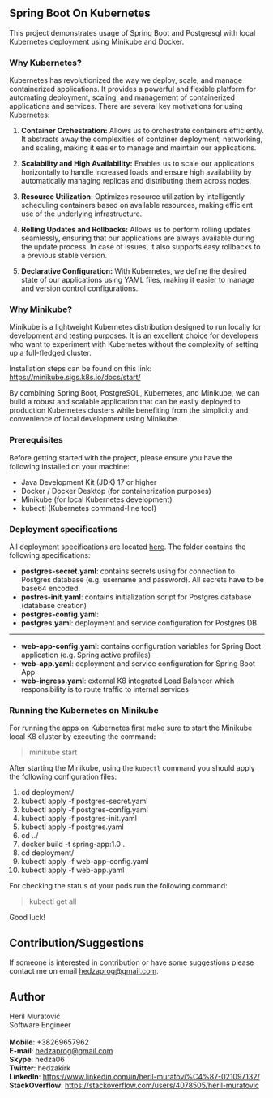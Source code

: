 ## Spring Boot On Kubernetes
This project demonstrates usage of Spring Boot and Postgresql 
with local Kubernetes deployment using Minikube and Docker.

### Why Kubernetes?
Kubernetes has revolutionized the way we deploy, scale, and manage containerized applications. 
It provides a powerful and flexible platform for automating deployment, scaling, and management of containerized 
applications and services. There are several key motivations for using Kubernetes:

1. **Container Orchestration:** Allows us to orchestrate containers efficiently. 
It abstracts away the complexities of container deployment, networking, and scaling, making it easier to manage 
and maintain our applications.

2. **Scalability and High Availability:** Enables us to scale our applications horizontally to handle increased loads 
and ensure high availability by automatically managing replicas and distributing them across nodes.

3. **Resource Utilization:** Optimizes resource utilization by intelligently scheduling containers based on available 
resources, making efficient use of the underlying infrastructure.

4. **Rolling Updates and Rollbacks:** Allows us to perform rolling updates seamlessly, ensuring that our applications 
are always available during the update process. In case of issues, it also supports easy rollbacks to a previous 
stable version.

5. **Declarative Configuration:** With Kubernetes, we define the desired state of our applications using YAML files, 
making it easier to manage and version control configurations.

### Why Minikube?
Minikube is a lightweight Kubernetes distribution designed to run locally for development and testing purposes. 
It is an excellent choice for developers who want to experiment with Kubernetes without the complexity of setting up 
a full-fledged cluster.

Installation steps can be found on this link:
https://minikube.sigs.k8s.io/docs/start/

By combining Spring Boot, PostgreSQL, Kubernetes, and Minikube, we can build a robust and scalable application that 
can be easily deployed to production Kubernetes clusters while benefiting from the simplicity and convenience of 
local development using Minikube.

### Prerequisites
Before getting started with the project, please ensure you have the following installed on your machine:

- Java Development Kit (JDK) 17 or higher
- Docker / Docker Desktop (for containerization purposes)
- Minikube (for local Kubernetes development)
- kubectl (Kubernetes command-line tool)

### Deployment specifications
All deployment specifications are located [here](/deployment). The folder contains the following specifications:
- **postgres-secret.yaml**: contains secrets using for connection to Postgres database (e.g. username and password).
All secrets have to be base64 encoded.
- **postres-init.yaml**: contains initialization script for Postgres database (database creation)
- **postgres-config.yaml**: 
- **postgres.yaml**: deployment and service configuration for Postgres DB
---
- **web-app-config.yaml**: contains configuration variables for Spring Boot application (e.g. Spring active profiles)
- **web-app.yaml**: deployment and service configuration for Spring Boot App
- **web-ingress.yaml**: external K8 integrated Load Balancer which responsibility is to route traffic 
to internal services

### Running the Kubernetes on Minikube
For running the apps on Kubernetes first make sure to start the Minikube local K8 cluster by executing the command:
> minikube start

After starting the Minikube, using the `kubectl` command you should apply the following configuration files:
1. cd deployment/
2. kubectl apply -f postgres-secret.yaml
3. kubectl apply -f postgres-config.yaml
4. kubectl apply -f postgres-init.yaml
5. kubectl apply -f postgres.yaml
6. cd ../
7. docker build -t spring-app:1.0 .
8. cd deployment/
9. kubectl apply -f web-app-config.yaml
10. kubectl apply -f web-app.yaml

For checking the status of your pods run the following command:
> kubectl get all

Good luck!

## Contribution/Suggestions
If someone is interested in contribution or have some suggestions please contact me on email hedzaprog@gmail.com.

## Author
Heril Muratović  
Software Engineer  
<br>
**Mobile**: +38269657962  
**E-mail**: hedzaprog@gmail.com  
**Skype**: hedza06  
**Twitter**: hedzakirk  
**LinkedIn**: https://www.linkedin.com/in/heril-muratovi%C4%87-021097132/  
**StackOverflow**: https://stackoverflow.com/users/4078505/heril-muratovic